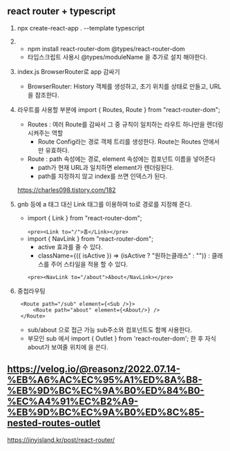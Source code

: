## react router + typescript

1. npx create-react-app . --template typescript
2. 
    - npm install react-router-dom @types/react-router-dom
    - 타입스크립트 사용시 @types/moduleName 을 추가로 설치 해야한다.

3. index.js BrowserRouter로 app 감싸기
    - BrowserRouter: History 객체를 생성하고, 초기 위치를 상태로 만들고, URL을 참조한다.

4. 라우트를 사용할 부분에 import { Routes, Route } from "react-router-dom";
    - Routes : 여러 Route를 감싸서 그 중 규칙이 일치하는 라우트 하나만을 렌더링 시켜주는 역할
        - Route Config라는 경로 객체 트리를 생성한다. Route는 Routes 안에서만 유효하다.
    - Route : path 속성에는 경로, element 속성에는 컴포넌트 이름을 넣어준다
        - path가 현재 URL과 일치하면 element가 렌더링된다.
        - path를 지정하지 않고 index를 쓰면 인덱스가 된다.
    
    <https://charles098.tistory.com/182>
        
5. gnb 등에 a 태그 대신 Link 태그를 이용하여 to로 경로를 지정해 준다.
    - import { Link } from "react-router-dom";
        > 
        ```<pre><Link to="/">홈</Link></pre>```
    - import { NavLink } from "react-router-dom";
        - active 효과를 줄 수 있다.
        - className={({ isActive }) => (isActive ? "원하는클래스" : "")} : 클래스를 주어 스타일을 적용 할 수 있다.
        > 
        ```<pre><NavLink to="/about">About</NavLink></pre>```

6. 중첩라우팅 
    >
        <Route path="/sub" element={<Sub />}>
            <Route path="about" element={<About/>} /> 
        </Route>
    - sub/about 으로 접근 가능 sub주소와 컴포넌트도 함께 사용한다.
    - 부모인 sub 에서 import { Outlet } from 'react-router-dom'; 한 후 자식 about가 보여줄 위치에 <Outlet/> 을 쓴다.      
                
<https://velog.io/@reasonz/2022.07.14-%EB%A6%AC%EC%95%A1%ED%8A%B8-%EB%9D%BC%EC%9A%B0%ED%84%B0-%EC%A4%91%EC%B2%A9-%EB%9D%BC%EC%9A%B0%ED%8C%85-nested-routes-outlet>
-----------------------------------------------------------------------------------------------------
<https://jinyisland.kr/post/react-router/>